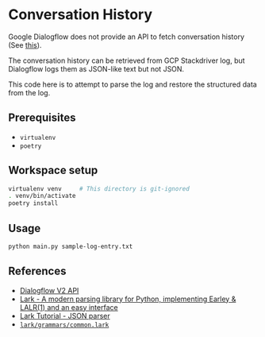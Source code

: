 # Conversation History

Google Dialogflow does not provide an API to fetch conversation history (See [this][1]).

The conversation history can be retrieved from GCP Stackdriver log,
but Dialogflow logs them as JSON-like text but not JSON.

This code here is to attempt to parse the log and restore the structured data from the log.

## Prerequisites

* `virtualenv`
* `poetry`

## Workspace setup

```sh
virtualenv venv     # This directory is git-ignored
. venv/bin/activate
poetry install
```

## Usage

```sh
python main.py sample-log-entry.txt
```

## References

* [Dialogflow V2 API](https://googleapis.dev/nodejs/dialogflow/latest/v2.AgentsClient.html)
* [Lark - A modern parsing library for Python, implementing Earley & LALR(1) and an easy interface](https://github.com/lark-parser/lark)
* [Lark Tutorial - JSON parser](https://github.com/lark-parser/lark/blob/7a13fb0f5b968046795fa9d221a38c2a34503605/docs/json_tutorial.md)
* [`lark/grammars/common.lark`](https://github.com/lark-parser/lark/blob/d2f55fe3ba7b4bbc95ecdce2c06347cf2314ca4e/lark/grammars/common.lark)

[1]: https://stackoverflow.com/questions/55377439/is-there-a-way-to-retrieve-the-conversation-history-in-dialogflow
